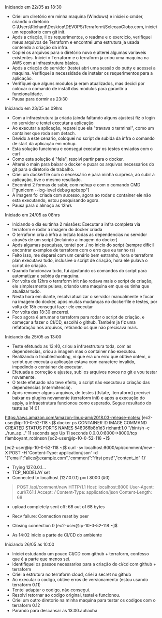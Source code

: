 Iniciando em 22/05 as 18:30
* Criei um diretório em minha maquina (Windows) e iniciei o cmder, criando o diretorio C:\Users\Richard\Desktop\DEVOPS\Terraform\SelecaoGlobo.com, iniciei um repositorio com git init.
* Após a criação, li os requerimentos, o readme e o exercicio, verifiquei meus arquivos de Terraform e encontrei uma estrutura ja usada contendo a criação da infra.
* Copiei os arquivos para o diretório novo e alterei algumas variaveis existentes. Iniciei o Terraform e o terraform ja criou uma maquina na AWS com a infraestrutura básica.
* Após a criação do servidor (teste) abri uma sessão do putty e acessei a maquina. Verifiquei a necessidade de instalar os requerimentos para a aplicação.
* Verifiquei que alguns modulos ja eram atualizados, mas decidi por colocar o comando de install dos modulos para garantir a funcionalidade.
* Pausa para dormir as 23:30

Iniciando em 23/05 as 09hrs
* Com a infraestrutura ja criada (ainda faltando alguns ajustes) fiz o login no servidor e tentei executar a aplicação
* Ao executar a aplicação, reparei que ela "travava o terminal", como um container que roda sem detach.
* Devido a este cenario, coloquei no script de subida da infra o comando de start da aplicação em nohup.
* Esta solução funcionou e consegui executar os testes enviados com o curl
* Como esta solução é "feia", resolvi partir para o docker.
* Alterei o main para baixar o docker e puxar os arquivos necessarios do git para o diretorio de trabalho.
* Criei um dockerfile com o necessário e para minha surpresa, ao subir a aplicação, tive o mesmo resultado.
* Encontrei 2 formas de subir, com nohup e com o comando CMD ["gunicorn --log-level debug api:app"]
* A imagem foi criada com sucesso, agora ao rodar o container ele não esta executando, estou pesquisando agora.
* Pausa para o almoço as 12hrs

Iniciado em 24/05 as 08hrs
* Iniciando o dia eu tinha 2 missões: Executar a infra completa via terraform e rodar a imagem do docker criada
* O terraform cria a infra a instala todas as dependencias no servidor através de um script (incluindo a imagem do docker)
* Após algumas pesquisas, tentei por ./ no inicio do script (sempre dificil encontrar exemplos de terraform com o erro que eu tenho rs)
* Feito isso, me deparei com um cenário bem estranho, hora o terraform plan executava tudo, inclusive o script de criação, hora ele pulava o script de criação.
* Quando funcionava tudo, fui ajustando os comandos do script para automatizar a subida da maquina.
* Por volta de 12hrs o terraform init não rodava mais o script de criação, ele simplesmente pulava, criando uma maquina em que eu tinha que atualizar tudo.
* Nesta hora em diante, resolvi atualizar o servidor manualmente e focar na imagem do docker, após muitas mudanças no dockerfile e testes, por volta de 18h consegui fazer ele executar
* Por volta das 18:30 encerrei.
* Foco agora é arrumar o terraform para rodar o script de criação, e começar a fazer o CI/CD, escolhi o github. Também ja fiz uma refatoração nos arquivos, retirando os que não precisava mais.

Iniciando dia 25/05 as 13:00

* Teste efetuado as 13:40, criou a infraestrutura toda, com as dependencias, criou a imagem mas o container não executou.
* Realizando o troubleshooting, vi que era um erro que obtive ontem, o script que executa a aplicação estava com caractere invalido, impedindo o container de executar.
* Efetuada a correção e ajustes, subi os arquivos novos no git e vou testar novamente.
* O teste efetuado não teve efeito, o script não executou a criação das dependencias (intermitencia).
* Após remover alguns arquivos, de testes (tfstate, .terraform) precisei baixar os plugins novamente (terraform init) e após a execução do apply, a infraestrutura funcionou como esperado.
Segue resultado do teste as 14:01

https://aws.amazon.com/amazon-linux-ami/2018.03-release-notes/
[ec2-user@ip-10-0-52-118 ~]$ docker ps
CONTAINER ID        IMAGE               COMMAND                  CREATED             STATUS              PORTS                    NAMES
548066b8b1d3        richard:1.0         "/bin/sh -c ./run_ap…"   11 seconds ago      Up 11 seconds       0.0.0.0:8000->8000/tcp   flamboyant_robinson
[ec2-user@ip-10-0-52-118 ~]$


[ec2-user@ip-10-0-52-118 ~]$ curl -sv localhost:8000/api/comment/new -X POST -H 'Content-Type: application/json' -d '{"email":"alice@example.com","comment":"first post!","content_id":1}'
*   Trying 127.0.0.1...
* TCP_NODELAY set
* Connected to localhost (127.0.0.1) port 8000 (#0)
> POST /api/comment/new HTTP/1.1
> Host: localhost:8000
> User-Agent: curl/7.61.1
> Accept: */*
> Content-Type: application/json
> Content-Length: 68
>
* upload completely sent off: 68 out of 68 bytes
* Recv failure: Connection reset by peer
* Closing connection 0
[ec2-user@ip-10-0-52-118 ~]$

* As 14:02 inicio a parte de CI/CD do ambiente


Iniciando 26/05 as 10:00

* Iniciei estudando um pouco CI/CD com github + terraform, confesso que é a parte que menos sei.
* Identifiquei os passos necessarios para a criação do ci/cd com github + terraform
* Criei a estrutura no terraform cloud, criei a secret no github
* Ao executar o codigo, obtive erros de versionamento (estou usando terraform 0.11)
* Tentei adaptar o codigo, não consegui.
* Resolvi retornar ao codigo original, testei e funcionou.
* Criei um outro diretorio na minha maquina para testar os codigos com o terraform 0.12
* Parando para descansar as 13:00.auhauha